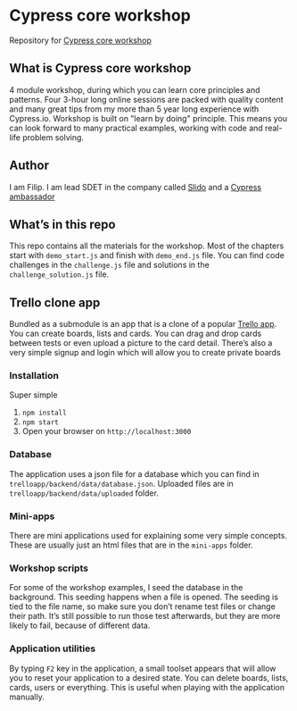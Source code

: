 # Cypress core workshop
Repository for [Cypress core workshop](https://filiphric.com/cypress-core-workshop)

## What is Cypress core workshop
4 module workshop, during which you can learn core principles and patterns. Four 3-hour long online sessions are packed with quality content and many great tips from my more than 5 year long experience with Cypress.io. Workshop is built on "learn by doing" principle. This means you can look forward to many practical examples, working with code and real-life problem solving.

## Author
I am Filip. I am lead SDET in the company called [Slido](https://www.sli.do/) and a [Cypress ambassador](https://cypress.io/ambassadors/)

## What’s in this repo
This repo contains all the materials for the workshop. Most of the chapters start with `demo_start.js` and finish with `demo_end.js` file. You can find code challenges in the `challenge.js` file and solutions in the `challenge_solution.js` file.

## Trello clone app
Bundled as a submodule is an app that is a clone of a popular [Trello app](https://trello.com). You can create boards, lists and cards. You can drag and drop cards between tests or even upload a picture to the card detail. There’s also a very simple signup and login which will allow you to create private boards

### Installation
Super simple
1. `npm install`
2. `npm start`
3. Open your browser on `http://localhost:3000`

### Database
The application uses a json file for a database which you can find in `trelloapp/backend/data/database.json`. Uploaded files are in `trelloapp/backend/data/uploaded` folder.

### Mini-apps
There are mini applications used for explaining some very simple concepts. These are usually just an html files that are in the `mini-apps` folder.

### Workshop scripts
For some of the workshop examples, I seed the database in the background. This seeding happens when a file is opened. The seeding is tied to the file name, so make sure you don’t rename test files or change their path. It’s still possible to run those test afterwards, but they are more likely to fail, because of different data.

### Application utilities
By typing `F2` key in the application, a small toolset appears that will allow you to reset your application to a desired state. You can delete boards, lists, cards, users or everything. This is useful when playing with the application manually.